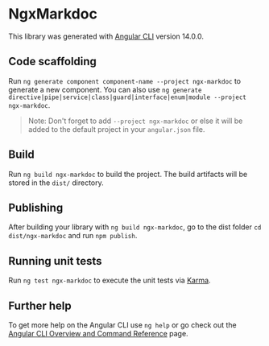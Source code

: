 # NgxMarkdoc

This library was generated with [Angular CLI](https://github.com/angular/angular-cli) version 14.0.0.

## Code scaffolding

Run `ng generate component component-name --project ngx-markdoc` to generate a new component. You can also use `ng generate directive|pipe|service|class|guard|interface|enum|module --project ngx-markdoc`.
> Note: Don't forget to add `--project ngx-markdoc` or else it will be added to the default project in your `angular.json` file. 

## Build

Run `ng build ngx-markdoc` to build the project. The build artifacts will be stored in the `dist/` directory.

## Publishing

After building your library with `ng build ngx-markdoc`, go to the dist folder `cd dist/ngx-markdoc` and run `npm publish`.

## Running unit tests

Run `ng test ngx-markdoc` to execute the unit tests via [Karma](https://karma-runner.github.io).

## Further help

To get more help on the Angular CLI use `ng help` or go check out the [Angular CLI Overview and Command Reference](https://angular.io/cli) page.
